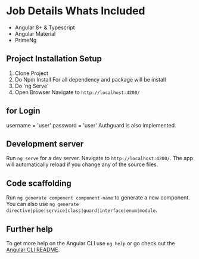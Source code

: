 # Job Details Whats Included

* Angular 8+ & Typescript
* Angular Material
* PrimeNg


## Project Installation Setup
1. Clone Project
2. Do Npm Install For all dependency and package will be install
3. Do 'ng Serve' 
4. Open Browser Navigate to `http://localhost:4200/`

## for Login
username = 'user'
password = 'user'
Authguard is also implemented.

## Development server

Run `ng serve` for a dev server. Navigate to `http://localhost:4200/`. The app will automatically reload if you change any of the source files.

## Code scaffolding

Run `ng generate component component-name` to generate a new component. You can also use `ng generate directive|pipe|service|class|guard|interface|enum|module`.
## Further help

To get more help on the Angular CLI use `ng help` or go check out the [Angular CLI README](https://github.com/angular/angular-cli/blob/master/README.md).
